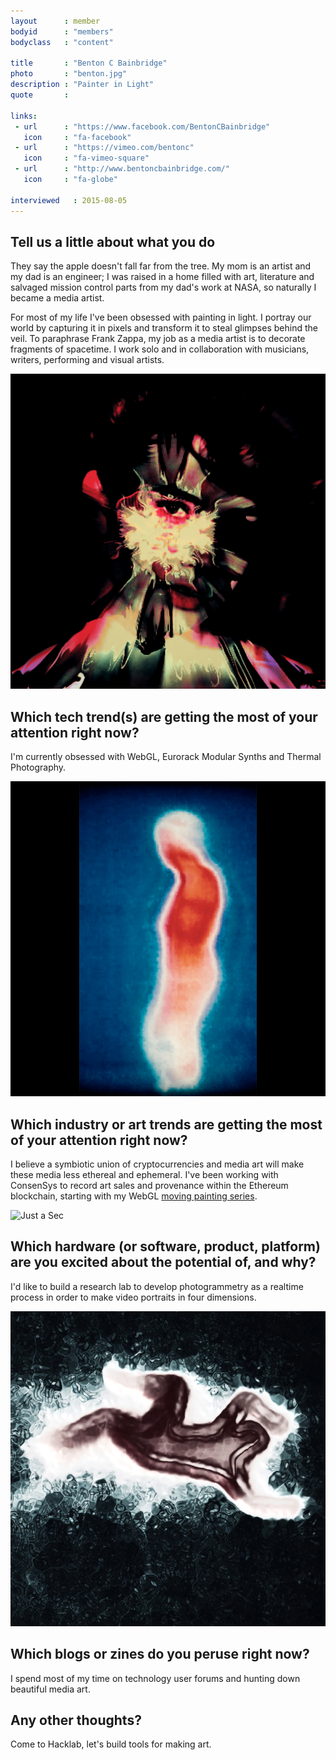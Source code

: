 ```yaml
---
layout      : member
bodyid      : "members"
bodyclass   : "content"

title       : "Benton C Bainbridge"
photo       : "benton.jpg"
description : "Painter in Light"
quote       :

links:
 - url      : "https://www.facebook.com/BentonCBainbridge"
   icon     : "fa-facebook"
 - url      : "https://vimeo.com/bentonc"
   icon     : "fa-vimeo-square"
 - url      : "http://www.bentoncbainbridge.com/"
   icon     : "fa-globe"

interviewed   : 2015-08-05
---
```


## Tell us a little about what you do
They say the apple doesn't fall far from the tree. My mom is an artist and my dad is an engineer; I was raised in a home filled with art, literature and salvaged mission control parts from my dad's work at NASA, so naturally I became a media artist.

For most of my life I've been obsessed with painting in light. I portray our world by capturing it in pixels and transform it to steal glimpses behind the veil. To paraphrase Frank Zappa, my job as a media artist is to decorate fragments of spacetime. I work solo and in collaboration with musicians, writers, performing and visual artists.

![Infinite Light](/images/interviews/benton/infinite_light.jpg)

## Which tech trend(s) are getting the most of your attention right now?
I'm currently obsessed with WebGL, Eurorack Modular Synths and Thermal Photography.

![Thermal Stairway](/images/interviews/benton/thermal_stairway.jpg)

## Which industry or art trends are getting the most of your attention right now?
I believe a symbiotic union of cryptocurrencies and media art will make these media less ethereal and ephemeral. I've been working with ConsenSys to record art sales and provenance within the Ethereum blockchain, starting with my WebGL [moving painting series](http://www.justasec.XYZ).

![Just a Sec](/images/interviews/benton/just_a_sec_fragment.jpg)

## Which hardware (or software, product, platform) are you excited about the potential of, and why?
I'd like to build a research lab to develop photogrammetry as a realtime process in order to make video portraits in four dimensions.

![Heat trails](/images/interviews/benton/heat_trails.jpg)

## Which blogs or zines do you peruse right now?
I spend most of my time on technology user forums and hunting down beautiful media art.


## Any other thoughts?
Come to Hacklab, let's build tools for making art.

